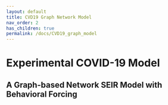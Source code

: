 ```yaml
---
layout: default
title: CVD19 Graph Network Model
nav_order: 2
has_children: true
permalink: /docs/CVD19_graph_model
---
```


# Experimental COVID-19 Model
## A Graph-based Network SEIR Model with Behavioral Forcing
